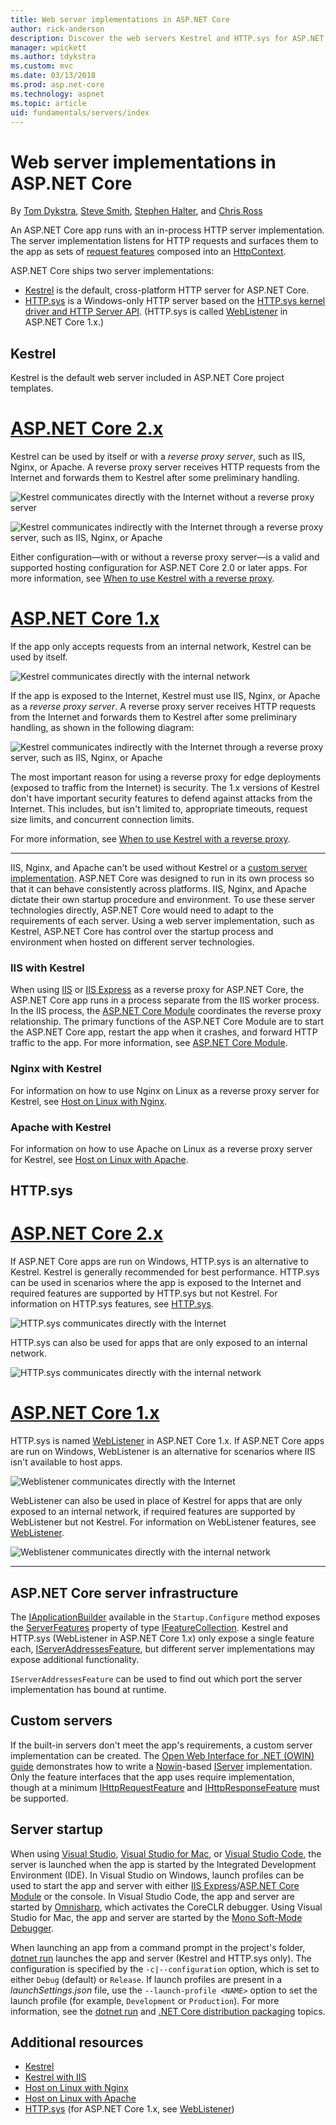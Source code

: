 ```yaml
---
title: Web server implementations in ASP.NET Core
author: rick-anderson
description: Discover the web servers Kestrel and HTTP.sys for ASP.NET Core. Learn how to choose a server and when to use a reverse proxy server.
manager: wpickett
ms.author: tdykstra
ms.custom: mvc
ms.date: 03/13/2018
ms.prod: asp.net-core
ms.technology: aspnet
ms.topic: article
uid: fundamentals/servers/index
---
```

# Web server implementations in ASP.NET Core

By [Tom Dykstra](https://github.com/tdykstra), [Steve Smith](https://ardalis.com/), [Stephen Halter](https://twitter.com/halter73), and [Chris Ross](https://github.com/Tratcher)

An ASP.NET Core app runs with an in-process HTTP server implementation. The server implementation listens for HTTP requests and surfaces them to the app as sets of [request features](xref:fundamentals/request-features) composed into an [HttpContext](/dotnet/api/system.web.httpcontext).

ASP.NET Core ships two server implementations:

* [Kestrel](xref:fundamentals/servers/kestrel) is the default, cross-platform HTTP server for ASP.NET Core.
* [HTTP.sys](xref:fundamentals/servers/httpsys) is a Windows-only HTTP server based on the [HTTP.sys kernel driver and HTTP Server API](https://msdn.microsoft.com/library/windows/desktop/aa364510.aspx). (HTTP.sys is called [WebListener](xref:fundamentals/servers/weblistener) in ASP.NET Core 1.x.)

## Kestrel

Kestrel is the default web server included in ASP.NET Core project templates.

# [ASP.NET Core 2.x](#tab/aspnetcore2x)

Kestrel can be used by itself or with a *reverse proxy server*, such as IIS, Nginx, or Apache. A reverse proxy server receives HTTP requests from the Internet and forwards them to Kestrel after some preliminary handling.

![Kestrel communicates directly with the Internet without a reverse proxy server](kestrel/_static/kestrel-to-internet2.png)

![Kestrel communicates indirectly with the Internet through a reverse proxy server, such as IIS, Nginx, or Apache](kestrel/_static/kestrel-to-internet.png)

Either configuration&mdash;with or without a reverse proxy server&mdash;is a valid and supported hosting configuration for ASP.NET Core 2.0 or later apps. For more information, see [When to use Kestrel with a reverse proxy](xref:fundamentals/servers/kestrel#when-to-use-kestrel-with-a-reverse-proxy).

# [ASP.NET Core 1.x](#tab/aspnetcore1x)

If the app only accepts requests from an internal network, Kestrel can be used by itself.

![Kestrel communicates directly with the internal network](kestrel/_static/kestrel-to-internal.png)

If the app is exposed to the Internet, Kestrel must use IIS, Nginx, or Apache as a *reverse proxy server*. A reverse proxy server receives HTTP requests from the Internet and forwards them to Kestrel after some preliminary handling, as shown in the following diagram:

![Kestrel communicates indirectly with the Internet through a reverse proxy server, such as IIS, Nginx, or Apache](kestrel/_static/kestrel-to-internet.png)

The most important reason for using a reverse proxy for edge deployments (exposed to traffic from the Internet) is security. The 1.x versions of Kestrel don't have important security features to defend against attacks from the Internet. This includes, but isn't limited to, appropriate timeouts, request size limits, and concurrent connection limits.

For more information, see [When to use Kestrel with a reverse proxy](xref:fundamentals/servers/kestrel#when-to-use-kestrel-with-a-reverse-proxy).

---

IIS, Nginx, and Apache can't be used without Kestrel or a [custom server implementation](#custom-servers). ASP.NET Core was designed to run in its own process so that it can behave consistently across platforms. IIS, Nginx, and Apache dictate their own startup procedure and environment. To use these server technologies directly, ASP.NET Core would need to adapt to the requirements of each server. Using a web server implementation, such as Kestrel, ASP.NET Core has control over the startup process and environment when hosted on different server technologies.

### IIS with Kestrel

When using [IIS](/iis/get-started/introduction-to-iis/introduction-to-iis-architecture) or [IIS Express](/iis/extensions/introduction-to-iis-express/iis-express-overview) as a reverse proxy for ASP.NET Core, the ASP.NET Core app runs in a process separate from the IIS worker process. In the IIS process, the [ASP.NET Core Module](xref:fundamentals/servers/aspnet-core-module) coordinates the reverse proxy relationship. The primary functions of the ASP.NET Core Module are to start the ASP.NET Core app, restart the app when it crashes, and forward HTTP traffic to the app. For more information, see [ASP.NET Core Module](xref:fundamentals/servers/aspnet-core-module). 

### Nginx with Kestrel

For information on how to use Nginx on Linux as a reverse proxy server for Kestrel, see [Host on Linux with Nginx](xref:host-and-deploy/linux-nginx).

### Apache with Kestrel

For information on how to use Apache on Linux as a reverse proxy server for Kestrel, see [Host on Linux with Apache](xref:host-and-deploy/linux-apache).

## HTTP.sys

# [ASP.NET Core 2.x](#tab/aspnetcore2x)

If ASP.NET Core apps are run on Windows, HTTP.sys is an alternative to Kestrel. Kestrel is generally recommended for best performance. HTTP.sys can be used in scenarios where the app is exposed to the Internet and required features are supported by HTTP.sys but not Kestrel. For information on HTTP.sys features, see [HTTP.sys](xref:fundamentals/servers/httpsys).

![HTTP.sys communicates directly with the Internet](httpsys/_static/httpsys-to-internet.png)

HTTP.sys can also be used for apps that are only exposed to an internal network. 

![HTTP.sys communicates directly with the internal network](httpsys/_static/httpsys-to-internal.png)

# [ASP.NET Core 1.x](#tab/aspnetcore1x)

HTTP.sys is named [WebListener](xref:fundamentals/servers/weblistener) in ASP.NET Core 1.x. If ASP.NET Core apps are run on Windows, WebListener is an alternative for scenarios where IIS isn't available to host apps.

![Weblistener communicates directly with the Internet](weblistener/_static/weblistener-to-internet.png)

WebListener can also be used in place of Kestrel for apps that are only exposed to an internal network, if required features are supported by WebListener but not Kestrel. For information on WebListener features, see [WebListener](xref:fundamentals/servers/weblistener).

![Weblistener communicates directly with the internal network](weblistener/_static/weblistener-to-internal.png)

---

## ASP.NET Core server infrastructure

The [IApplicationBuilder](/dotnet/api/microsoft.aspnetcore.builder.iapplicationbuilder) available in the `Startup.Configure` method exposes the [ServerFeatures](/dotnet/api/microsoft.aspnetcore.builder.iapplicationbuilder.serverfeatures) property of type [IFeatureCollection](/dotnet/api/microsoft.aspnetcore.http.features.ifeaturecollection). Kestrel and HTTP.sys (WebListener in ASP.NET Core 1.x) only expose a single feature each, [IServerAddressesFeature](/dotnet/api/microsoft.aspnetcore.hosting.server.features.iserveraddressesfeature), but different server implementations may expose additional functionality.

`IServerAddressesFeature` can be used to find out which port the server implementation has bound at runtime.

## Custom servers

If the built-in servers don't meet the app's requirements, a custom server implementation can be created. The [Open Web Interface for .NET (OWIN) guide](xref:fundamentals/owin) demonstrates how to write a [Nowin](https://github.com/Bobris/Nowin)-based [IServer](/dotnet/api/microsoft.aspnetcore.hosting.server.iserver) implementation. Only the feature interfaces that the app uses require implementation, though at a minimum [IHttpRequestFeature](/dotnet/api/microsoft.aspnetcore.http.features.ihttprequestfeature) and [IHttpResponseFeature](/dotnet/api/microsoft.aspnetcore.http.features.ihttpresponsefeature) must be supported.

## Server startup

When using [Visual Studio](https://www.visualstudio.com/vs/), [Visual Studio for Mac](https://www.visualstudio.com/vs/mac/), or [Visual Studio Code](https://code.visualstudio.com/), the server is launched when the app is started by the Integrated Development Environment (IDE). In Visual Studio on Windows, launch profiles can be used to start the app and server with either [IIS Express](/iis/extensions/introduction-to-iis-express/iis-express-overview)/[ASP.NET Core Module](xref:fundamentals/servers/aspnet-core-module) or the console. In Visual Studio Code, the app and server are started by [Omnisharp](https://github.com/OmniSharp/omnisharp-vscode), which activates the CoreCLR debugger. Using Visual Studio for Mac, the app and server are started by the [Mono Soft-Mode Debugger](http://www.mono-project.com/docs/advanced/runtime/docs/soft-debugger/).

When launching an app from a command prompt in the project's folder, [dotnet run](/dotnet/core/tools/dotnet-run) launches the app and server (Kestrel and HTTP.sys only). The configuration is specified by the `-c|--configuration` option, which is set to either `Debug` (default) or `Release`. If launch profiles are present in a *launchSettings.json* file, use the `--launch-profile <NAME>` option to set the launch profile (for example, `Development` or `Production`). For more information, see the [dotnet run](/dotnet/core/tools/dotnet-run) and [.NET Core distribution packaging](/dotnet/core/build/distribution-packaging) topics.

## Additional resources

* [Kestrel](xref:fundamentals/servers/kestrel)
* [Kestrel with IIS](xref:fundamentals/servers/aspnet-core-module)
* [Host on Linux with Nginx](xref:host-and-deploy/linux-nginx)
* [Host on Linux with Apache](xref:host-and-deploy/linux-apache)
* [HTTP.sys](xref:fundamentals/servers/httpsys) (for ASP.NET Core 1.x, see [WebListener](xref:fundamentals/servers/weblistener))
